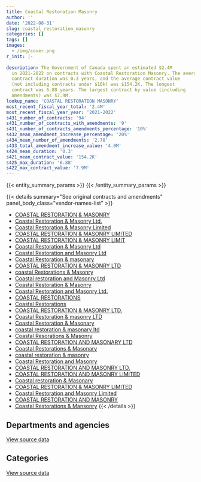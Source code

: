 ```yaml
---
title: Coastal Restoration Masonry
author: ''
date: '2022-08-31'
slug: coastal_restoration_masonry
categories: []
tags: []
images:
  - /img/cover.png
r_init: |-
  
description: The Government of Canada spent an estimated $2.4M
  in 2021-2022 on contracts with Coastal Restoration Masonry. The average
  contract duration was 0.3 years, and the average contract value
  (not including contracts under $10k) was $154.2K. The longest
  contract was 6.88 years. The largest contract by value (including
  amendments) was $7.9M.
lookup_name: 'COASTAL RESTORATION MASONRY'
most_recent_fiscal_year_total: '2.4M'
most_recent_fiscal_year_year: '2021-2022'
s431_number_of_contracts: '94'
s431_number_of_contracts_with_amendments: '9'
s431_number_of_contracts_amendments_percentage: '10%'
s432_mean_amendment_increase_percentage: '20%'
s434_mean_number_of_amendments: '2.78'
s433_total_amendment_increase_value: '4.0M'
s424_mean_duration: '0.3'
s421_mean_contract_value: '154.2K'
s425_max_duration: '6.88'
s422_max_contract_value: '7.9M'
---
```


<script src="/rmarkdown-libs/htmlwidgets/htmlwidgets.js"></script>
<link href="/rmarkdown-libs/datatables-css/datatables-crosstalk.css" rel="stylesheet" />
<script src="/rmarkdown-libs/datatables-binding/datatables.js"></script>
<script src="/rmarkdown-libs/jquery/jquery-3.6.0.min.js"></script>
<link href="/rmarkdown-libs/dt-core-bootstrap/css/dataTables.bootstrap.min.css" rel="stylesheet" />
<link href="/rmarkdown-libs/dt-core-bootstrap/css/dataTables.bootstrap.extra.css" rel="stylesheet" />
<script src="/rmarkdown-libs/dt-core-bootstrap/js/jquery.dataTables.min.js"></script>
<script src="/rmarkdown-libs/dt-core-bootstrap/js/dataTables.bootstrap.min.js"></script>
<link href="/rmarkdown-libs/crosstalk/css/crosstalk.min.css" rel="stylesheet" />
<script src="/rmarkdown-libs/crosstalk/js/crosstalk.min.js"></script>
<script src="/rmarkdown-libs/htmlwidgets/htmlwidgets.js"></script>
<link href="/rmarkdown-libs/datatables-css/datatables-crosstalk.css" rel="stylesheet" />
<script src="/rmarkdown-libs/datatables-binding/datatables.js"></script>
<script src="/rmarkdown-libs/jquery/jquery-3.6.0.min.js"></script>
<link href="/rmarkdown-libs/dt-core-bootstrap/css/dataTables.bootstrap.min.css" rel="stylesheet" />
<link href="/rmarkdown-libs/dt-core-bootstrap/css/dataTables.bootstrap.extra.css" rel="stylesheet" />
<script src="/rmarkdown-libs/dt-core-bootstrap/js/jquery.dataTables.min.js"></script>
<script src="/rmarkdown-libs/dt-core-bootstrap/js/dataTables.bootstrap.min.js"></script>
<link href="/rmarkdown-libs/crosstalk/css/crosstalk.min.css" rel="stylesheet" />
<script src="/rmarkdown-libs/crosstalk/js/crosstalk.min.js"></script>

{{< entity_summary_params >}}
{{< /entity_summary_params >}}

{{< details summary="See original contracts and amendments" panel_body_class="vendor-names-list" >}}
- [COASTAL RESTORATION & MASONRY](https://search.open.canada.ca/en/ct/?sort=contract_value_f%20desc&page=1&search_text=%22COASTAL%20RESTORATION%20%26%20MASONRY%22)
- [Coastal Restoration & Masonry Ltd.](https://search.open.canada.ca/en/ct/?sort=contract_value_f%20desc&page=1&search_text=%22Coastal%20Restoration%20%26%20Masonry%20Ltd.%22)
- [Coastal Restoration & Masonry Limited](https://search.open.canada.ca/en/ct/?sort=contract_value_f%20desc&page=1&search_text=%22Coastal%20Restoration%20%26%20Masonry%20Limited%22)
- [COASTAL RESTORATION & MASONRY LIMITED](https://search.open.canada.ca/en/ct/?sort=contract_value_f%20desc&page=1&search_text=%22COASTAL%20RESTORATION%20%26%20MASONRY%20LIMITED%22)
- [COASTAL RESTORATION & MASONRY LIMIT](https://search.open.canada.ca/en/ct/?sort=contract_value_f%20desc&page=1&search_text=%22COASTAL%20RESTORATION%20%26%20MASONRY%20LIMIT%22)
- [Coastal Restoration & Masonry Ltd](https://search.open.canada.ca/en/ct/?sort=contract_value_f%20desc&page=1&search_text=%22Coastal%20Restoration%20%26%20Masonry%20Ltd%22)
- [Coastal Restoration and Masonry Ltd](https://search.open.canada.ca/en/ct/?sort=contract_value_f%20desc&page=1&search_text=%22Coastal%20Restoration%20and%20Masonry%20Ltd%22)
- [Coastal Restoration & masonary](https://search.open.canada.ca/en/ct/?sort=contract_value_f%20desc&page=1&search_text=%22Coastal%20Restoration%20%26%20masonary%22)
- [COASTAL RESTORATION & MASONRY LTD](https://search.open.canada.ca/en/ct/?sort=contract_value_f%20desc&page=1&search_text=%22COASTAL%20RESTORATION%20%26%20MASONRY%20LTD%22)
- [coastal Restorations & Masonry](https://search.open.canada.ca/en/ct/?sort=contract_value_f%20desc&page=1&search_text=%22coastal%20Restorations%20%26%20Masonry%22)
- [Coastal restoration and Masonry Ltd](https://search.open.canada.ca/en/ct/?sort=contract_value_f%20desc&page=1&search_text=%22Coastal%20restoration%20and%20Masonry%20Ltd%22)
- [Coastal Restoration & Masonry](https://search.open.canada.ca/en/ct/?sort=contract_value_f%20desc&page=1&search_text=%22Coastal%20Restoration%20%26%20Masonry%22)
- [Coastal Restoration and Masonry Ltd.](https://search.open.canada.ca/en/ct/?sort=contract_value_f%20desc&page=1&search_text=%22Coastal%20Restoration%20and%20Masonry%20Ltd.%22)
- [COASTAL RESTORATIONS](https://search.open.canada.ca/en/ct/?sort=contract_value_f%20desc&page=1&search_text=%22COASTAL%20RESTORATIONS%22)
- [Coastal Restorations](https://search.open.canada.ca/en/ct/?sort=contract_value_f%20desc&page=1&search_text=%22Coastal%20Restorations%22)
- [COASTAL RESTORATION & MASONRY LTD.](https://search.open.canada.ca/en/ct/?sort=contract_value_f%20desc&page=1&search_text=%22COASTAL%20RESTORATION%20%26%20MASONRY%20LTD.%22)
- [Coastal Restoration & masonry LTD](https://search.open.canada.ca/en/ct/?sort=contract_value_f%20desc&page=1&search_text=%22Coastal%20Restoration%20%26%20masonry%20LTD%22)
- [Coastal Restoration & Masonary](https://search.open.canada.ca/en/ct/?sort=contract_value_f%20desc&page=1&search_text=%22Coastal%20Restoration%20%26%20Masonary%22)
- [coastal restoration & masonary ltd](https://search.open.canada.ca/en/ct/?sort=contract_value_f%20desc&page=1&search_text=%22coastal%20restoration%20%26%20masonary%20ltd%22)
- [Coastal Resorations & Masonry](https://search.open.canada.ca/en/ct/?sort=contract_value_f%20desc&page=1&search_text=%22Coastal%20Resorations%20%26%20Masonry%22)
- [COASTAL RESTORATION AND MASONARY LTD](https://search.open.canada.ca/en/ct/?sort=contract_value_f%20desc&page=1&search_text=%22COASTAL%20RESTORATION%20AND%20MASONARY%20LTD%22)
- [Coastal Restorations & Masonary](https://search.open.canada.ca/en/ct/?sort=contract_value_f%20desc&page=1&search_text=%22Coastal%20Restorations%20%26%20Masonary%22)
- [coastal restoration & masonry](https://search.open.canada.ca/en/ct/?sort=contract_value_f%20desc&page=1&search_text=%22coastal%20restoration%20%26%20masonry%22)
- [Coastal Restoration and Masonry](https://search.open.canada.ca/en/ct/?sort=contract_value_f%20desc&page=1&search_text=%22Coastal%20Restoration%20and%20Masonry%22)
- [COASTAL RESTORATION AND MASONRY LTD.](https://search.open.canada.ca/en/ct/?sort=contract_value_f%20desc&page=1&search_text=%22COASTAL%20RESTORATION%20AND%20MASONRY%20LTD.%22)
- [COASTAL RESTORATION AND MASONRY LIMITED](https://search.open.canada.ca/en/ct/?sort=contract_value_f%20desc&page=1&search_text=%22COASTAL%20RESTORATION%20AND%20MASONRY%20LIMITED%22)
- [Coastal restoration & Masonary](https://search.open.canada.ca/en/ct/?sort=contract_value_f%20desc&page=1&search_text=%22Coastal%20restoration%20%26%20Masonary%22)
- [COASTAL RESTORATION & MASONRY LIMITED](https://search.open.canada.ca/en/ct/?sort=contract_value_f%20desc&page=1&search_text=%22COASTAL%20RESTORATION%20%26%20%20MASONRY%20LIMITED%22)
- [Coastal Restoration and Masonry Limited](https://search.open.canada.ca/en/ct/?sort=contract_value_f%20desc&page=1&search_text=%22Coastal%20Restoration%20and%20Masonry%20Limited%22)
- [COASTAL RESTORATION AND MASONRY](https://search.open.canada.ca/en/ct/?sort=contract_value_f%20desc&page=1&search_text=%22COASTAL%20RESTORATION%20AND%20MASONRY%22)
- [Coastal Restorations & Mansonry](https://search.open.canada.ca/en/ct/?sort=contract_value_f%20desc&page=1&search_text=%22Coastal%20Restorations%20%26%20Mansonry%22)
{{< /details >}}

## Departments and agencies

<div id="htmlwidget-1" style="width:100%;height:auto;" class="datatables html-widget"></div>
<script type="application/json" data-for="htmlwidget-1">{"x":{"style":"bootstrap","filter":"none","vertical":false,"data":[["<a href=\"/departments/dnd-mdn/\">National Defence<\/a>","<a href=\"/departments/pc/\">Parks Canada<\/a>","<a href=\"/departments/pwgsc-tpsgc/\">Public Services and Procurement Canada<\/a>"],[99518.7,81650,2382128.81],[75362.95,null,2344773.68],[636859.19,362970.55,1216969.33],[618805.62,588818.88,1165524.11]],"container":"<table class=\"table table-striped table-hover row-border order-column display\">\n  <thead>\n    <tr>\n      <th>Department<\/th>\n      <th>2018-2019<\/th>\n      <th>2019-2020<\/th>\n      <th>2020-2021<\/th>\n      <th>2021-2022<\/th>\n    <\/tr>\n  <\/thead>\n<\/table>","options":{"order":[[4,"desc"]],"pageLength":10,"autoWidth":true,"columnDefs":[{"targets":1,"render":"function(data, type, row, meta) {\n    return type !== 'display' ? data : DTWidget.formatCurrency(data, \"$\", 2, 3, \",\", \".\", true, null);\n  }"},{"targets":2,"render":"function(data, type, row, meta) {\n    return type !== 'display' ? data : DTWidget.formatCurrency(data, \"$\", 2, 3, \",\", \".\", true, null);\n  }"},{"targets":3,"render":"function(data, type, row, meta) {\n    return type !== 'display' ? data : DTWidget.formatCurrency(data, \"$\", 2, 3, \",\", \".\", true, null);\n  }"},{"targets":4,"render":"function(data, type, row, meta) {\n    return type !== 'display' ? data : DTWidget.formatCurrency(data, \"$\", 2, 3, \",\", \".\", true, null);\n  }"},{"width":"16%","targets":[1,2,3,4]},{"className":"dt-right","targets":[1,2,3,4]}],"orderClasses":false}},"evals":["options.columnDefs.0.render","options.columnDefs.1.render","options.columnDefs.2.render","options.columnDefs.3.render"],"jsHooks":[]}</script>
<p class="text-right">
<a href="https://github.com/GoC-Spending/contracts-data/tree/main/data/out/vendors/coastal_restoration_masonry/summary_by_fiscal_year_by_department.csv" class="source-data-link btn btn-link">View source data</a>
</p>

## Categories

<div id="htmlwidget-2" style="width:100%;height:auto;" class="datatables html-widget"></div>
<script type="application/json" data-for="htmlwidget-2">{"x":{"style":"bootstrap","filter":"none","vertical":false,"data":[["<a href=\"/categories/facilities_and_construction/\">Facilities and construction<\/a>","<a href=\"/categories/professional_services/\">Professional services<\/a>","<a href=\"/categories/transportation_and_logistics/\">Transportation and logistics<\/a>","<a href=\"/categories/industrial_products_and_services/\">Industrial products and services<\/a>"],[2563297.51,null,null,null],[2420136.63,null,null,null],[2157108.31,16726.75,25739.3,17224.7],[2356251.44,null,null,16897.18]],"container":"<table class=\"table table-striped table-hover row-border order-column display\">\n  <thead>\n    <tr>\n      <th>Category<\/th>\n      <th>2018-2019<\/th>\n      <th>2019-2020<\/th>\n      <th>2020-2021<\/th>\n      <th>2021-2022<\/th>\n    <\/tr>\n  <\/thead>\n<\/table>","options":{"order":[[4,"desc"]],"dom":"t","pageLength":30,"autoWidth":true,"columnDefs":[{"targets":1,"render":"function(data, type, row, meta) {\n    return type !== 'display' ? data : DTWidget.formatCurrency(data, \"$\", 2, 3, \",\", \".\", true, null);\n  }"},{"targets":2,"render":"function(data, type, row, meta) {\n    return type !== 'display' ? data : DTWidget.formatCurrency(data, \"$\", 2, 3, \",\", \".\", true, null);\n  }"},{"targets":3,"render":"function(data, type, row, meta) {\n    return type !== 'display' ? data : DTWidget.formatCurrency(data, \"$\", 2, 3, \",\", \".\", true, null);\n  }"},{"targets":4,"render":"function(data, type, row, meta) {\n    return type !== 'display' ? data : DTWidget.formatCurrency(data, \"$\", 2, 3, \",\", \".\", true, null);\n  }"},{"width":"16%","targets":[1,2,3,4]},{"className":"dt-right","targets":[1,2,3,4]}],"orderClasses":false,"lengthMenu":[10,25,30,50,100]}},"evals":["options.columnDefs.0.render","options.columnDefs.1.render","options.columnDefs.2.render","options.columnDefs.3.render"],"jsHooks":[]}</script>
<p class="text-right">
<a href="https://github.com/GoC-Spending/contracts-data/tree/main/data/out/vendors/coastal_restoration_masonry/summary_by_fiscal_year_by_category.csv" class="source-data-link btn btn-link">View source data</a>
</p>
